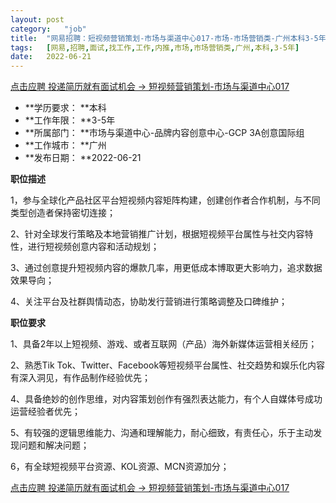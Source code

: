 ```yaml
---
layout:	post
category:	"job"
title:	"网易招聘：短视频营销策划-市场与渠道中心017-市场-市场营销类-广州本科3-5年"
tags:	[网易,招聘,面试,找工作,工作,内推,市场,市场营销类,广州,本科,3-5年]
date:	2022-06-21
---
```


[点击应聘 投递简历就有面试机会 ->  短视频营销策划-市场与渠道中心017](http://mobile.bole.netease.com/bole/boleDetail?id=38616&employeeId=346f03c3cda5f04c&key=all)



- **学历要求： **本科
- **工作年限： **3-5年
- **所属部门： **市场与渠道中心-品牌内容创意中心-GCP 3A创意国际组
- **工作城市： **广州
- **发布日期： **2022-06-21



**职位描述**

1，参与全球化产品社区平台短视频内容矩阵构建，创建创作者合作机制，与不同类型创造者保持密切连接；

2、针对全球发行策略及本地营销推广计划，根据短视频平台属性与社交内容特性，进行短视频创意内容和活动规划；

3、通过创意提升短视频内容的爆款几率，用更低成本博取更大影响力，追求数据效果导向；

4、关注平台及社群舆情动态，协助发行营销进行策略调整及口碑维护；



**职位要求**

1、具备2年以上短视频、游戏、或者互联网（产品）海外新媒体运营相关经历；

2、熟悉Tik Tok、Twitter、Facebook等短视频平台属性、社交趋势和娱乐化内容有深入洞见，有作品制作经验优先；

4、具备绝妙的创作思维，对内容策划创作有强烈表达能力，有个人自媒体号成功运营经验者优先；

5、有较强的逻辑思维能力、沟通和理解能力，耐心细致，有责任心，乐于主动发现问题和解决问题；

6，有全球短视频平台资源、KOL资源、MCN资源加分；



[点击应聘 投递简历就有面试机会 ->  短视频营销策划-市场与渠道中心017](http://mobile.bole.netease.com/bole/boleDetail?id=38616&employeeId=346f03c3cda5f04c&key=all)